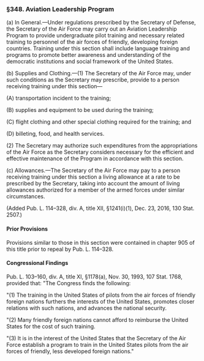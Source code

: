 ### §348. Aviation Leadership Program ###

(a) In General.—Under regulations prescribed by the Secretary of Defense, the Secretary of the Air Force may carry out an Aviation Leadership Program to provide undergraduate pilot training and necessary related training to personnel of the air forces of friendly, developing foreign countries. Training under this section shall include language training and programs to promote better awareness and understanding of the democratic institutions and social framework of the United States.

(b) Supplies and Clothing.—(1) The Secretary of the Air Force may, under such conditions as the Secretary may prescribe, provide to a person receiving training under this section—

(A) transportation incident to the training;

(B) supplies and equipment to be used during the training;

(C) flight clothing and other special clothing required for the training; and

(D) billeting, food, and health services.

(2) The Secretary may authorize such expenditures from the appropriations of the Air Force as the Secretary considers necessary for the efficient and effective maintenance of the Program in accordance with this section.

(c) Allowances.—The Secretary of the Air Force may pay to a person receiving training under this section a living allowance at a rate to be prescribed by the Secretary, taking into account the amount of living allowances authorized for a member of the armed forces under similar circumstances.

(Added Pub. L. 114–328, div. A, title XII, §1241(i)(1), Dec. 23, 2016, 130 Stat. 2507.)

#### Prior Provisions ####

Provisions similar to those in this section were contained in chapter 905 of this title prior to repeal by Pub. L. 114–328.

#### Congressional Findings ####

Pub. L. 103–160, div. A, title XI, §1178(a), Nov. 30, 1993, 107 Stat. 1768, provided that: "The Congress finds the following:

"(1) The training in the United States of pilots from the air forces of friendly foreign nations furthers the interests of the United States, promotes closer relations with such nations, and advances the national security.

"(2) Many friendly foreign nations cannot afford to reimburse the United States for the cost of such training.

"(3) It is in the interest of the United States that the Secretary of the Air Force establish a program to train in the United States pilots from the air forces of friendly, less developed foreign nations."
